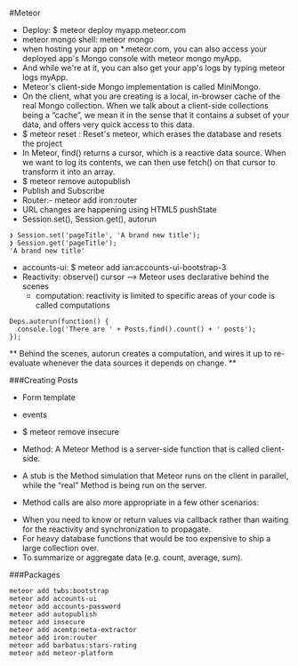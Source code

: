 #Meteor

- Deploy: $ meteor deploy myapp.meteor.com
- meteor mongo shell:  meteor mongo
- when hosting your app on *.meteor.com, you can also access your deployed app's Mongo 
console with meteor mongo myApp.
- And while we're at it, you can also get your app's logs by typing meteor logs myApp.
- Meteor's client-side Mongo implementation is called MiniMongo. 
-  On the client, what you are creating is a local, in-browser cache of the real Mongo 
collection. When we talk about a client-side collections being a “cache”, we mean it in 
the sense that it contains a subset of your data, and offers very quick access to this 
data.
- $ meteor reset : Reset's meteor, which erases the database and resets the project
- In Meteor, find() returns a cursor, which is a reactive data source. When we want to 
log its contents, we can then use fetch() on that cursor to transform it into an array.
- $ meteor remove autopublish
- Publish and Subscribe
- Router:- meteor add iron:router
- URL changes are happening using HTML5 pushState
- Session.set(), Session.get(), autorun
```
❯ Session.set('pageTitle', 'A brand new title');
❯ Session.get('pageTitle');
'A brand new title'
``` 
- accounts-ui:  $ meteor add ian:accounts-ui-bootstrap-3
- Reactivity: observe() cursor --> Meteor uses declarative behind the scenes
  * computation: reactivity is limited to specific areas of your code is called 
computations 
```
Deps.autorun(function() {
  console.log('There are ' + Posts.find().count() + ' posts');
});
```
** Behind the scenes, autorun creates a computation, and wires it up to re-evaluate 
whenever the data sources it depends on change. **

###Creating Posts
- Form template
- events

- $ meteor remove insecure
- Method: A Meteor Method is a server-side function that is called client-side.
- A stub is the Method simulation that Meteor runs on the client in parallel, while the 
“real” Method is being run on the server.

- Method calls are also more appropriate in a few other scenarios:

 * When you need to know or return values via callback rather than waiting for the 
reactivity and synchronization to propagate.
 * For heavy database functions that would be too expensive to ship a large collection 
over.
 * To summarize or aggregate data (e.g. count, average, sum).

###Packages
```
meteor add twbs:bootstrap
meteor add accounts-ui
meteor add accounts-password
meteor add autopublish
meteor add insecure
meteor add acemtp:meta-extractor
meteor add iron:router
meteor add barbatus:stars-rating
meteor add meteor-platform
```

